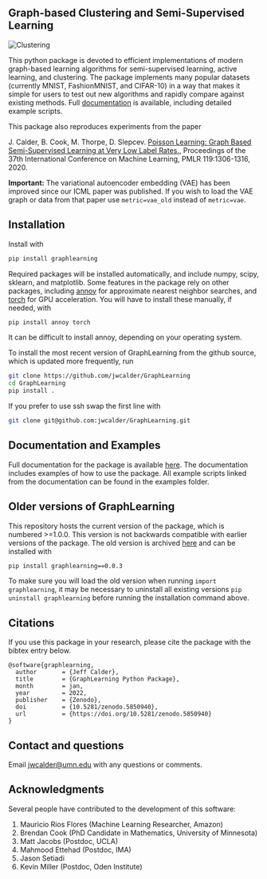## Graph-based Clustering and Semi-Supervised Learning

![Clustering](https://github.com/jwcalder/GraphLearning/raw/master/images/clustering.png)

This python package is devoted to efficient implementations of modern graph-based learning algorithms for semi-supervised learning, active learning, and clustering. The package implements many popular datasets (currently MNIST, FashionMNIST, and CIFAR-10) in a way that makes it simple for users to test out new algorithms and rapidly compare against existing methods. Full [documentation](https://jwcalder.github.io/GraphLearning/) is available, including detailed example scripts.

This package also reproduces experiments from the paper

J. Calder, B. Cook, M. Thorpe, D. Slepcev. [Poisson Learning: Graph Based Semi-Supervised Learning at Very Low Label Rates.](http://proceedings.mlr.press/v119/calder20a.html), Proceedings of the 37th International Conference on Machine Learning, PMLR 119:1306-1316, 2020.

**Important:** The variational autoencoder embedding (VAE) has been improved since our ICML paper was published. If you wish to load the VAE graph or data from that paper use `metric=vae_old` instead of `metric=vae`.

## Installation

Install with
```sh
pip install graphlearning
```
Required packages will be installed automatically, and include numpy, scipy, sklearn, and matplotlib. Some features in the package rely on other packages, including [annoy](https://github.com/spotify/annoy) for approximate nearest neighbor searches, and [torch](https://github.com/pytorch/pytorch) for GPU acceleration. You will have to install these manually, if needed, with
```sh
pip install annoy torch
```
It can be difficult to install annoy, depending on your operating system. 

To install the most recent version of GraphLearning from the github source, which is updated more frequently, run
```sh
git clone https://github.com/jwcalder/GraphLearning
cd GraphLearning
pip install .
```
If you prefer to use ssh swap the first line with
```sh
git clone git@github.com:jwcalder/GraphLearning.git
```

## Documentation and Examples

Full documentation for the package is available [here](https://jwcalder.github.io/GraphLearning/). The documentation includes examples of how to use the package. All example scripts linked from the documentation can be found in the examples folder. 

## Older versions of GraphLearning

This repository hosts the current version of the package, which is numbered >=1.0.0. This version is not backwards compatible with earlier versions of the package. The old version is archived [here](https://github.com/jwcalder/GraphLearningOld) and can be installed with
```sh
pip install graphlearning==0.0.3
```
To make sure you will load the old version when running `import graphlearning`, it may be necessary to uninstall all existing versions `pip uninstall graphlearning` before running the installation command above.

## Citations

If you use this package in your research, please cite the package with the bibtex entry below.
```
@software{graphlearning,
  author       = {Jeff Calder},
  title        = {GraphLearning Python Package},
  month        = jan,
  year         = 2022,
  publisher    = {Zenodo},
  doi          = {10.5281/zenodo.5850940},
  url          = {https://doi.org/10.5281/zenodo.5850940}
}
```

## Contact and questions

Email <jwcalder@umn.edu> with any questions or comments.

## Acknowledgments

Several people have contributed to the development of this software:

1. Mauricio Rios Flores (Machine Learning Researcher, Amazon)
2. Brendan Cook (PhD Candidate in Mathematics, University of Minnesota)
3. Matt Jacobs (Postdoc, UCLA)
4. Mahmood Ettehad (Postdoc, IMA)
5. Jason Setiadi
6. Kevin Miller (Postdoc, Oden Institute)

